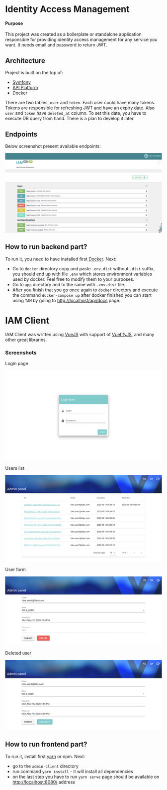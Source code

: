 # Identity Access Management  

#### Purpose

This project was created as a boilerplate or standalone application responsible for providing identity access 
management for any service you want. It needs email and password to return JWT.

## Architecture

Project is built on the top of:
 - [Symfony](https://symfony.com/)
 - [API Platform](https://api-platform.com/)
 - [Docker](https://www.docker.com/)
 

There are two tables, `user` and `token`. Each user could have many tokens. Tokens are responsible for refreshing 
JWT and have an expiry date. Also `user` and `token` have `deleted_at` column. To set this date, you have to execute 
DB query from hand. There is a plan to develop it later. 


## Endpoints

Below screenshot present available endpoints:

![API Platform](docs/api_platform.png)


## How to run backend part?

To run it, you need to have installed first [Docker](https://www.docker.com/). Next:
 - Go to `docker` directory copy and paste `.env.dist` without `.dist` suffix, you should end up with file `.env`
 which stores environment variables used by docker. Feel free to modify them to your purposes. 
 - Go to `app` directory and to the same with `.env.dist` file.
 - After you finish that you go once again to `docker` directory and execute the command `docker-compose up` after docker 
 finished you can start using `IAM` by going to [http://localhost/api/docs](http://localhost/api/docs) page. 
 
 # IAM Client
 
IAM Client was written using [VueJS](https://vuejs.org/) with support of [VuetifyJS](https://vuetifyjs.com/), and many other great libraries.

### Screenshots

Login page

![Login page](docs/login.png)

Users list

![Users list](docs/users_list.png)

User form

![User form](docs/user_form.png)

Deleted user

![Deleted user](docs/deleted_user.png)



## How to run frontend part?

To run it, install first  [yarn](https://classic.yarnpkg.com/en/docs/install/) or npm. Next:
 - go to the `admin-client` directory
 - run command `yarn install` - it will install all dependencies 
 - on the last step you have to run `yarn serve` page should be available on [http://localhost:8080/](http://localhost:8080/) address